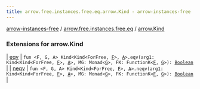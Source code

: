 ```yaml
---
title: arrow.free.instances.free.eq.arrow.Kind - arrow-instances-free
---
```


[arrow-instances-free](../../index.html) / [arrow.free.instances.free.eq](../index.html) / [arrow.Kind](./index.html)

### Extensions for arrow.Kind

| [eqv](eqv.html) | `fun <F, G, A> Kind<Kind<ForFree, `[`F`](eqv.html#F)`>, `[`A`](eqv.html#A)`>.eqv(arg1: Kind<Kind<ForFree, `[`F`](eqv.html#F)`>, `[`A`](eqv.html#A)`>, MG: Monad<`[`G`](eqv.html#G)`>, FK: FunctionK<`[`F`](eqv.html#F)`, `[`G`](eqv.html#G)`>): `[`Boolean`](https://kotlinlang.org/api/latest/jvm/stdlib/kotlin/-boolean/index.html) |
| [neqv](neqv.html) | `fun <F, G, A> Kind<Kind<ForFree, `[`F`](neqv.html#F)`>, `[`A`](neqv.html#A)`>.neqv(arg1: Kind<Kind<ForFree, `[`F`](neqv.html#F)`>, `[`A`](neqv.html#A)`>, MG: Monad<`[`G`](neqv.html#G)`>, FK: FunctionK<`[`F`](neqv.html#F)`, `[`G`](neqv.html#G)`>): `[`Boolean`](https://kotlinlang.org/api/latest/jvm/stdlib/kotlin/-boolean/index.html) |


